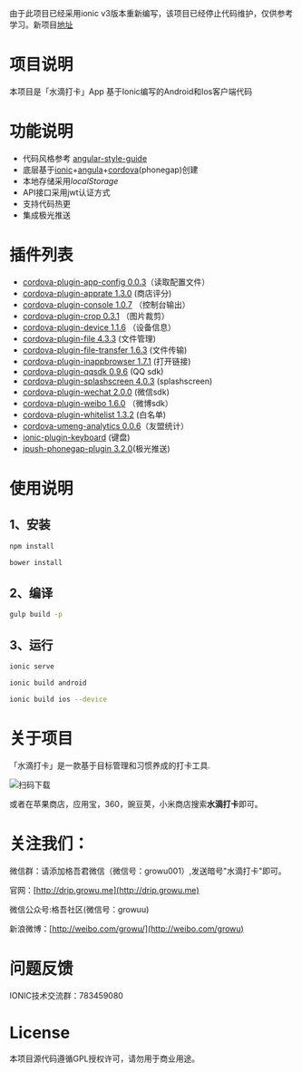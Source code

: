 
由于此项目已经采用ionic v3版本重新编写，该项目已经停止代码维护，仅供参考学习。新项目[地址](https://github.com/growu/drip-ionic3)

# 项目说明

本项目是「水滴打卡」App 基于Ionic编写的Android和Ios客户端代码

# 功能说明

* 代码风格参考 [angular-style-guide](https://github.com/johnpapa/angular-styleguide)
* 底层基于[ionic](http://ionicframework.com/)+[angula](https://github.com/angular/angular)+[cordova](http://cordova.apache.org/)(phonegap)创建
* 本地存储采用*localStorage*
* API接口采用jwt认证方式
* 支持代码热更
* 集成极光推送

# 插件列表

- [cordova-plugin-app-config 0.0.3](https://github.com/BlackFoks/cordova-plugin-app-config)（读取配置文件）
- [cordova-plugin-apprate 1.3.0](https://github.com/pushandplay/cordova-plugin-apprate) (商店评分)
- [cordova-plugin-console 1.0.7](https://github.com/apache/cordova-plugin-console/) （控制台输出）
- [cordova-plugin-crop 0.3.1](https://github.com/jeduan/cordova-plugin-crop) （图片裁剪）
- [cordova-plugin-device 1.1.6](https://github.com/apache/cordova-plugin-device) （设备信息）
- [cordova-plugin-file 4.3.3](https://github.com/apache/cordova-plugin-file) (文件管理)
- [cordova-plugin-file-transfer 1.6.3](https://github.com/apache/cordova-plugin-file-transfer) (文件传输)
- [cordova-plugin-inappbrowser 1.7.1](https://github.com/apache/cordova-plugin-inappbrowser) (打开链接)
- [cordova-plugin-qqsdk 0.9.6](https://github.com/iVanPan/Cordova_QQ) (QQ sdk)
- [cordova-plugin-splashscreen 4.0.3](https://github.com/apache/cordova-plugin-splashscreen) (splashscreen)
- [cordova-plugin-wechat 2.0.0](https://github.com/xu-li/cordova-plugin-wechat) (微信sdk)
- [cordova-plugin-weibo 1.6.0](https://github.com/BelinChung/cordova-plugin-weibo) （微博sdk）
- [cordova-plugin-whitelist 1.3.2](https://github.com/apache/cordova-plugin-whitelist) (白名单)
- [cordova-umeng-analytics 0.0.6](https://github.com/pipitang/cordova-umeng-analytics)（友盟统计）
- [ionic-plugin-keyboard](https://github.com/ionic-team/ionic-plugin-keyboard) (键盘)
- [jpush-phonegap-plugin 3.2.0](https://github.com/jpush/jpush-phonegap-plugin)(极光推送)

# 使用说明

## 1、安装

```bash
npm install
```

```bash
bower install
```

## 2、编译

```bash
gulp build -p
```

## 3、运行

```bash
ionic serve
```

```bash
ionic build android
```

```bash
ionic build ios --device
```

# 关于项目

「水滴打卡」是一款基于目标管理和习惯养成的打卡工具.

 ![扫码下载](http://drip.growu.me/img/qrcode.png)

 或者在苹果商店，应用宝，360，豌豆荚，小米商店搜索**水滴打卡**即可。


# 关注我们：

微信群：请添加格吾君微信（微信号：growu001）,发送暗号"水滴打卡"即可。

官网：[http://drip.growu.me](http://drip.growu.me)

微信公众号:格吾社区(微信号：growuu)

新浪微博：[http://weibo.com/growu/](http://weibo.com/growu)

# 问题反馈

IONIC技术交流群：783459080

# License

本项目源代码遵循GPL授权许可，请勿用于商业用途。
